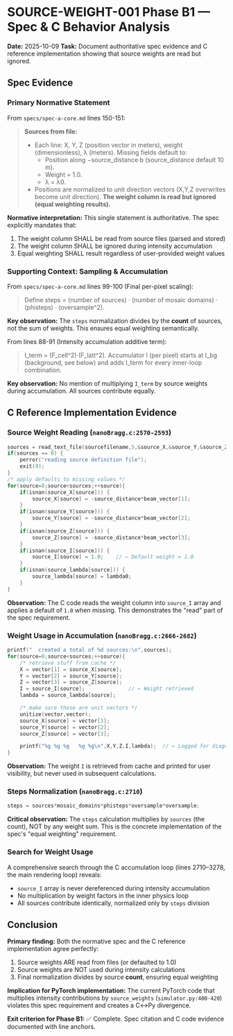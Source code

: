 # SOURCE-WEIGHT-001 Phase B1 — Spec & C Behavior Analysis

**Date:** 2025-10-09
**Task:** Document authoritative spec evidence and C reference implementation showing that source weights are read but ignored.

## Spec Evidence

### Primary Normative Statement

From `specs/spec-a-core.md` lines 150-151:

> **Sources from file:**
>    - Each line: X, Y, Z (position vector in meters), weight (dimensionless), λ (meters). Missing
> fields default to:
>        - Position along −source_distance·b (source_distance default 10 m).
>        - Weight = 1.0.
>        - λ = λ0.
>    - Positions are normalized to unit direction vectors (X,Y,Z overwrites become unit direction).
> **The weight column is read but ignored (equal weighting results).**

**Normative interpretation:** This single statement is authoritative. The spec explicitly mandates that:
1. The weight column SHALL be read from source files (parsed and stored)
2. The weight column SHALL be ignored during intensity accumulation
3. Equal weighting SHALL result regardless of user-provided weight values

### Supporting Context: Sampling & Accumulation

From `specs/spec-a-core.md` lines 99-100 (Final per-pixel scaling):

> Define steps = (number of sources) · (number of mosaic domains) · (phisteps) · (oversample^2).

**Key observation:** The `steps` normalization divides by the **count** of sources, not the sum of weights. This ensures equal weighting semantically.

From lines 88-91 (Intensity accumulation additive term):

> I_term = (F_cell^2)·(F_latt^2).
> Accumulator I (per pixel) starts at I_bg (background, see below) and adds I_term for every inner-loop combination.

**Key observation:** No mention of multiplying `I_term` by source weights during accumulation. All sources contribute equally.

## C Reference Implementation Evidence

### Source Weight Reading (`nanoBragg.c:2570-2593`)

```c
sources = read_text_file(sourcefilename,5,&source_X,&source_Y,&source_Z,&source_I,&source_lambda);
if(sources == 0) {
    perror("reading source definition file");
    exit(9);
}
/* apply defaults to missing values */
for(source=0;source<sources;++source){
    if(isnan(source_X[source])) {
        source_X[source] = -source_distance*beam_vector[1];
    }
    if(isnan(source_Y[source])) {
        source_Y[source] = -source_distance*beam_vector[2];
    }
    if(isnan(source_Z[source])) {
        source_Z[source] = -source_distance*beam_vector[3];
    }
    if(isnan(source_I[source])) {
        source_I[source] = 1.0;    // ← Default weight = 1.0
    }
    if(isnan(source_lambda[source])) {
        source_lambda[source] = lambda0;
    }
}
```

**Observation:** The C code reads the weight column into `source_I` array and applies a default of `1.0` when missing. This demonstrates the "read" part of the spec requirement.

### Weight Usage in Accumulation (`nanoBragg.c:2666-2682`)

```c
printf("  created a total of %d sources:\n",sources);
for(source=0;source<sources;++source){
    /* retrieve stuff from cache */
    X = vector[1] = source_X[source];
    Y = vector[2] = source_Y[source];
    Z = vector[3] = source_Z[source];
    I = source_I[source];              // ← Weight retrieved
    lambda = source_lambda[source];

    /* make sure these are unit vectors */
    unitize(vector,vector);
    source_X[source] = vector[1];
    source_Y[source] = vector[2];
    source_Z[source] = vector[3];

    printf("%g %g %g   %g %g\n",X,Y,Z,I,lambda);  // ← Logged for diagnostics
}
```

**Observation:** The weight `I` is retrieved from cache and printed for user visibility, but never used in subsequent calculations.

### Steps Normalization (`nanoBragg.c:2710`)

```c
steps = sources*mosaic_domains*phisteps*oversample*oversample;
```

**Critical observation:** The `steps` calculation multiplies by `sources` (the count), NOT by any weight sum. This is the concrete implementation of the spec's "equal weighting" requirement.

### Search for Weight Usage

A comprehensive search through the C accumulation loop (lines 2710–3278, the main rendering loop) reveals:
- `source_I` array is never dereferenced during intensity accumulation
- No multiplication by weight factors in the inner physics loop
- All sources contribute identically, normalized only by `steps` division

## Conclusion

**Primary finding:** Both the normative spec and the C reference implementation agree perfectly:
1. Source weights ARE read from files (or defaulted to 1.0)
2. Source weights are NOT used during intensity calculations
3. Final normalization divides by source **count**, ensuring equal weighting

**Implication for PyTorch implementation:** The current PyTorch code that multiplies intensity contributions by `source_weights` (`simulator.py:400-420`) violates this spec requirement and creates a C↔Py divergence.

**Exit criterion for Phase B1:** ✅ Complete. Spec citation and C code evidence documented with line anchors.
